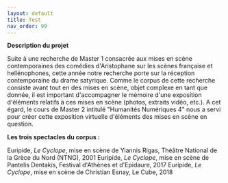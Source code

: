```yaml
---
layout: default
title: Test
nav_order: 99
---
```


**Description du projet**

Suite à une recherche de Master 1 consacrée aux mises en scène contemporaines des comédies d'Aristophane sur les scènes française et hellénophones,
cette année notre recherche porte sur la réception contemporaine du drame satyrique.
Comme le corpus de cette recherche consiste avant tout en des mises en scène, objet complexe en tant que donnée,
il est important d'accompagner le mémoire d'une exposition d'éléments relatifs à ces mises en scène
(photos, extraits vidéo, etc.).
A cet égard, le cours de Master 2 intitulé "Humanités Numériques 4" nous a servi pour créer
cette exposition virtuelle d'éléments des mises en scène en question.


**Les trois spectacles du corpus :**

  Euripide, *Le Cyclope*, mise en scène de Yiannis Rigas, Théâtre National de la Grèce du Nord (NTNG), 2001
  Euripide, *Le Cyclope*, mise en scène de Pantelis Dentakis, Festival d'Athènes et d'Epidaure, 2017
  Euripide, *Le Cyclope*, mise en scène de Christian Esnay, Le Cube, 2018
